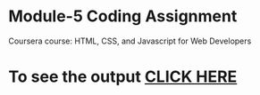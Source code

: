 

# Module-5 Coding Assignment

Coursera course: HTML, CSS, and Javascript for Web Developers

# To see the output [CLICK HERE](https://akhil-bharti.github.io/akhilbharti/module-5/index.html)
